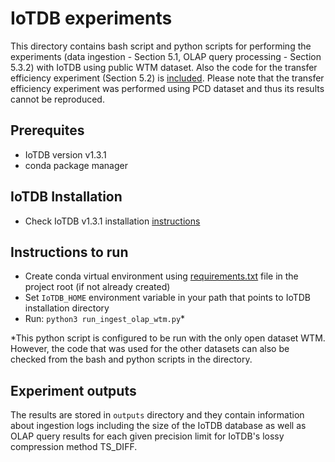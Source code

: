 # IoTDB experiments
This directory contains bash script and python scripts for performing the experiments (data ingestion - Section 5.1, OLAP query processing - Section 5.3.2) with IoTDB using public WTM dataset. Also the code for the transfer efficiency experiment (Section 5.2) is [included](https://github.com/aabduvakhobov/ModelarDB-Analyzer/tree/main/Baselines/IoTDB-experiments/IoTB-Ingest-Transfer-Edge). Please note that the transfer efficiency experiment was performed using PCD dataset and thus its results cannot be reproduced.
## Prerequites
- IoTDB version v1.3.1
- conda package manager

## IoTDB Installation
- Check IoTDB v1.3.1 installation [instructions](https://iotdb.apache.org/UserGuide/V1.3.0-2/QuickStart/QuickStart_apache.html)

## Instructions to run

- Create conda virtual environment using [requirements.txt](https://github.com/aabduvakhobov/ModelarDB-Analyzer/blob/main/requirements.txt) file in the project root (if not already created)
- Set `IoTDB_HOME` environment variable in your path that points to IoTDB installation directory
- Run: `python3 run_ingest_olap_wtm.py`*

*This python script is configured to be run with the only open dataset WTM. However, the code that was used for the other datasets can also be checked from the bash and python scripts in the directory.  

## Experiment outputs
The results are stored in `outputs` directory and they contain information about ingestion logs including the size of the IoTDB database as well as OLAP query results for each given precision limit for IoTDB's lossy compression method TS_DIFF.
